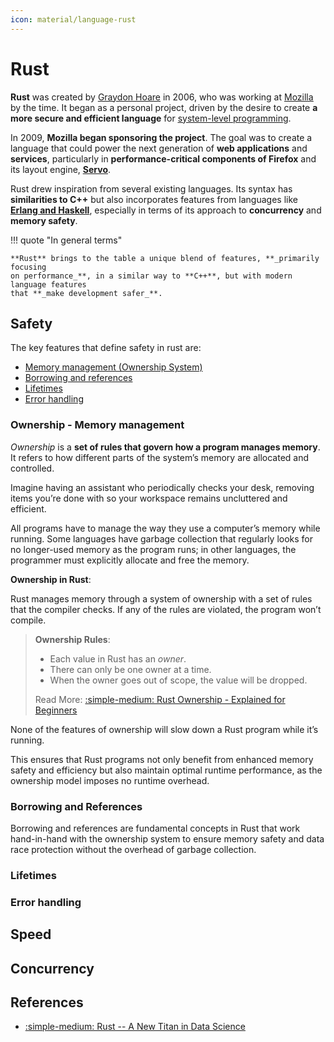 ```yaml
---
icon: material/language-rust
---
```


# Rust

**Rust** was created by [<u>Graydon Hoare</u>](https://github.com/graydon) in 2006,
who was working at [<u>Mozilla</u>](https://en.wikipedia.org/wiki/Mozilla) by the
time. It began as a personal project, driven by the desire to create
**a more secure and efficient language** for [<u>system-level programming</u>](https://en.wikipedia.org/wiki/Systems_programming).

In 2009, **Mozilla began sponsoring the project**. The goal was to create a language
that could power the next generation of **web applications** and **services**, particularly
in **performance-critical components of Firefox** and its layout engine,
[<u>**Servo**</u>](https://github.com/servo/servo/wiki/Servo-Layout-Engines-Report).

Rust drew inspiration from several existing languages. Its syntax has **similarities
to C++** but also incorporates features from languages like <u>**Erlang and Haskell**</u>,
especially in terms of its approach to **concurrency** and **memory safety**.

!!! quote "In general terms"

    **Rust** brings to the table a unique blend of features, **_primarily focusing
    on performance_**, in a similar way to **C++**, but with modern language features
    that **_make development safer_**.

## Safety

The key features that define safety in rust are:

- [Memory management (Ownership System)](#ownership---memory-management)
- [Borrowing and references](#borrowing-and-references)
- [Lifetimes](#lifetimes)
- [Error handling](#error-handling)

### Ownership - Memory management

_Ownership_ is a **set of rules that govern how a program manages memory**.
It refers to how different parts of the system’s memory are allocated and controlled.

Imagine having an assistant who periodically checks your desk, removing items
you’re done with so your workspace remains uncluttered and efficient.

All programs have to manage the way they use a computer’s memory while running.
Some languages have garbage collection that regularly looks for no longer-used
memory as the program runs; in other languages, the programmer must explicitly
allocate and free the memory.

**Ownership in Rust**:

Rust manages memory through a system of ownership with a set of rules that
the compiler checks. If any of the rules are violated, the program won’t
compile.

> **Ownership Rules**:
>
> - Each value in Rust has an _owner_.
> - There can only be one owner at a time.
> - When the owner goes out of scope, the value will be dropped.
>
> Read More: [:simple-medium: Rust Ownership - Explained for Beginners](https://medium.com/@vennilapugazhenthi/rust-ownership-explained-for-beginners-de70de16b099)

None of the features of ownership will slow down a Rust program while it’s
running.

This ensures that Rust programs not only benefit from enhanced memory safety
and efficiency but also maintain optimal runtime performance, as the ownership
model imposes no runtime overhead.

### Borrowing and References

Borrowing and references are fundamental concepts in Rust that work hand-in-hand
with the ownership system to ensure memory safety and data race protection
without the overhead of garbage collection.

### Lifetimes

### Error handling

## Speed

## Concurrency

## References

- [:simple-medium: Rust -- A New Titan in Data Science](https://medium.com/thedeephub/rust-a-new-titan-in-data-science-d449463078b2)
